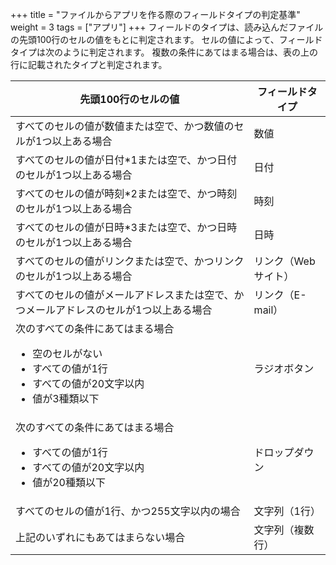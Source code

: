 +++
title = "ファイルからアプリを作る際のフィールドタイプの判定基準"
weight = 3
tags = ["アプリ"]
+++
フィールドのタイプは、読み込んだファイルの先頭100行のセルの値をもとに判定されます。
セルの値によって、フィールドタイプは次のように判定されます。
複数の条件にあてはまる場合は、表の上の行に記載されたタイプと判定されます。

|先頭100行のセルの値|フィールドタイプ|
|---|---|
|すべてのセルの値が数値または空で、かつ数値のセルが1つ以上ある場合|数値|
|すべてのセルの値が日付*1または空で、かつ日付のセルが1つ以上ある場合|日付|
|すべてのセルの値が時刻*2または空で、かつ時刻のセルが1つ以上ある場合|時刻|
|すべてのセルの値が日時*3または空で、かつ日時のセルが1つ以上ある場合|日時|
|すべてのセルの値がリンクまたは空で、かつリンクのセルが1つ以上ある場合|リンク（Webサイト）|
|すべてのセルの値がメールアドレスまたは空で、かつメールアドレスのセルが1つ以上ある場合|リンク（E-mail）|
|次のすべての条件にあてはまる場合<ul><li>空のセルがない</li><li>すべての値が1行</li><li>すべての値が20文字以内</li><li>値が3種類以下</li></ul>|ラジオボタン|
|次のすべての条件にあてはまる場合<ul><li>すべての値が1行</li><li>すべての値が20文字以内</li><li>値が20種類以下|ドロップダウン|
|すべてのセルの値が1行、かつ255文字以内の場合|文字列（1行）|
|上記のいずれにもあてはまらない場合|文字列（複数行）|
